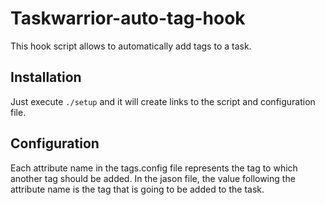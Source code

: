 # Taskwarrior-auto-tag-hook

This hook script allows to automatically add tags to a task. 

## Installation

Just execute `./setup` and it will create links to the script and configuration file.


## Configuration

Each attribute name in the tags.config file represents the tag to which another tag should be added. In the jason file, the value following the attribute name is the tag that is going to be added to the task. 

